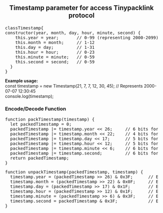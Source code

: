 
<strong><h2><p><center>Timestamp parameter for access Tinypacklink protocol</center></p></h2></strong>
<pre>classTimestamp{
constructor(year, month, day, hour, minute, second) {
    this.year = year;       // 0-99 (representing 2000-2099)
    this.month = month;     // 1-12
    this.day = day;         // 1-31
    this.hour = hour;       // 0-23
    this.minute = minute;   // 0-59
    this.second = second;   // 0-59
  }
}</pre>

**Example usage:**<br>
const timestamp = new Timestamp(21, 7, 7, 12, 30, 45); // Represents 2000-07-07 12:30:45<br>
console.log(timestamp);

<strong><h3>Encode/Decode Function</h3></strong>
<pre>function packTimestamp(timestamp) {
  let packedTimestamp = 0;
  packedTimestamp |= timestamp.year << 26;     // 6 bits for year
  packedTimestamp |= timestamp.month << 22;    // 4 bits for month
  packedTimestamp |= timestamp.day << 17;      // 5 bits for day
  packedTimestamp |= timestamp.hour << 12;     // 5 bits for hour
  packedTimestamp |= timestamp.minute << 6;    // 6 bits for minute
  packedTimestamp |= timestamp.second;         // 6 bits for second
  return packedTimestamp;
}</pre>


<pre>function unpackTimestamp(packedTimestamp, timestamp) {
  timestamp.year = (packedTimestamp >> 26) & 0x3F;      // Extract 6 bits for year
  timestamp.month = (packedTimestamp >> 22) & 0x0F;     // Extract 4 bits for month
  timestamp.day = (packedTimestamp >> 17) & 0x1F;       // Extract 5 bits for day
  timestamp.hour = (packedTimestamp >> 12) & 0x1F;      // Extract 5 bits for hour
  timestamp.minute = (packedTimestamp >> 6) & 0x3F;     // Extract 6 bits for minute
  timestamp.second = packedTimestamp & 0x3F;            // Extract 6 bits for second
}</pre>

